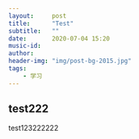 ```yaml
---
layout:     post
title:      "Test"
subtitle:   ""
date:       2020-07-04 15:20
music-id:    
author:     
header-img: "img/post-bg-2015.jpg"
tags:
    - 学习
---
```

## test222

test123222222
